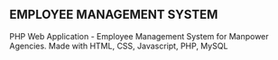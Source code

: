 ## EMPLOYEE MANAGEMENT SYSTEM

PHP Web Application - Employee Management System for Manpower Agencies.
Made with HTML, CSS, Javascript, PHP, MySQL
